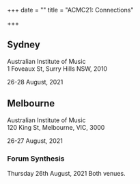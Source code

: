 +++
date = ""
title = "ACMC21: Connections"

+++
## Sydney

Australian Institute of Music  
1 Foveaux St, Surry Hills NSW, 2010

26-28 August, 2021

## Melbourne

Australian Institute of Music  
120 King St, Melbourne, VIC, 3000

26-27 August, 2021

### Forum Synthesis

Thursday 26th August, 2021
Both venues. 